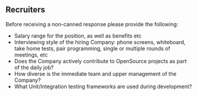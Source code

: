 ## Recruiters

Before receiving a non-canned response please provide the following:

 - Salary range for the position, as well as benefits etc
 - Interviewing style of the hiring Company: phone screens, whiteboard, take home tests, pair programming, single or multiple rounds of meetings, etc
 - Does the Company actively contribute to OpenSource projects as part of the daily job?
 - How diverse is the immediate team and upper management of the Company?
 - What Unit/Integration testing frameworks are used during development?
